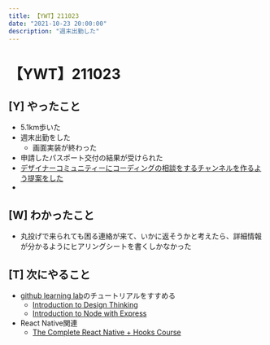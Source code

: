 ```yaml
---
title: 【YWT】211023
date: "2021-10-23 20:00:00"
description: "週末出勤した"
---
```


# 【YWT】211023

## [Y] やったこと

- 5.1km歩いた
- 週末出勤をした
  - 画面実装が終わった
- 申請したパスポート交付の結果が受けられた
- [デザイナーコミュニティーにコーディングの相談をするチャンネルを作るよう提案をした](https://twitter.com/camomile_cafe/status/1451762320527413253?s=20)
-

## [W] わかったこと

- 丸投げで来られても困る連絡が来て、いかに返そうかと考えたら、詳細情報が分かるようにヒアリングシートを書くしかなかった

## [T] 次にやること

- [github learning lab](https://lab.github.com/githubtraining)のチュートリアルをすすめる
  - [Introduction to Design Thinking](https://lab.github.com/githubtraining/introduction-to-design-thinking)
  - [Introduction to Node with Express](https://lab.github.com/everydeveloper/introduction-to-node-with-express)
- React Native関連
  - [The Complete React Native + Hooks Course](https://www.udemy.com/course/the-complete-react-native-and-redux-course/)
